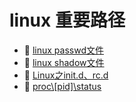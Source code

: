 # linux 重要路径

* 📄 [linux passwd文件](siyuan://blocks/20230907111129-6p3es4o)
* 📄 [linux shadow文件](siyuan://blocks/20230610173728-xs4na7q)
* 📄 [Linux之init.d、rc.d](siyuan://blocks/20230921212252-nw2nbmd)
* 📄 [proc\\[pid]\status](siyuan://blocks/20230927102400-vxtcxym)

‍

